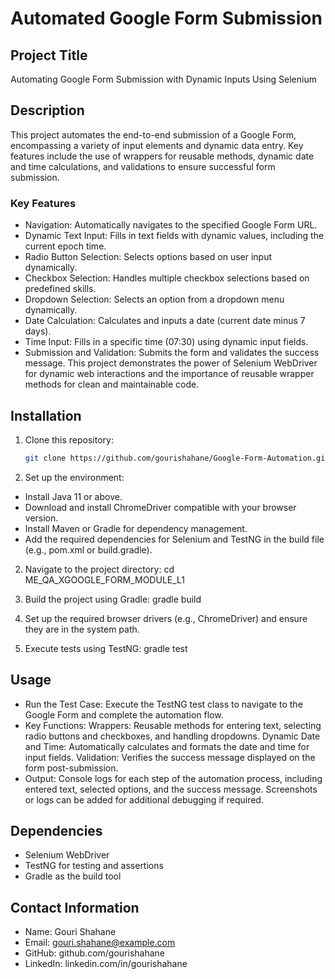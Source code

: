 # Automated Google Form Submission

## Project Title
Automating Google Form Submission with Dynamic Inputs Using Selenium

## Description
This project automates the end-to-end submission of a Google Form, encompassing a variety of input elements and dynamic data entry. 
Key features include the use of wrappers for reusable methods, dynamic date and time calculations, and validations to ensure successful form submission.

### Key Features
- Navigation: Automatically navigates to the specified Google Form URL.
- Dynamic Text Input: Fills in text fields with dynamic values, including the current epoch time.
- Radio Button Selection: Selects options based on user input dynamically.
- Checkbox Selection: Handles multiple checkbox selections based on predefined skills.
- Dropdown Selection: Selects an option from a dropdown menu dynamically.
- Date Calculation: Calculates and inputs a date (current date minus 7 days).
- Time Input: Fills in a specific time (07:30) using dynamic input fields.
- Submission and Validation: Submits the form and validates the success message.
  This project demonstrates the power of Selenium WebDriver for dynamic web interactions and the importance of reusable wrapper methods for clean and maintainable code.

## Installation
1. Clone this repository:
   ```bash
   git clone https://github.com/gourishahane/Google-Form-Automation.git

2. Set up the environment:
- Install Java 11 or above.
- Download and install ChromeDriver compatible with your browser version.
- Install Maven or Gradle for dependency management.
- Add the required dependencies for Selenium and TestNG in the build file (e.g., pom.xml or build.gradle).

2. Navigate to the project directory:
   cd ME_QA_XGOOGLE_FORM_MODULE_L1
   
3. Build the project using Gradle:
   gradle build
   
4. Set up the required browser drivers (e.g., ChromeDriver) and ensure they are in the system path.

5. Execute tests using TestNG:
   gradle test

## Usage
- Run the Test Case: Execute the TestNG test class to navigate to the Google Form and complete the automation flow.
- Key Functions:
Wrappers: Reusable methods for entering text, selecting radio buttons and checkboxes, and handling dropdowns.
Dynamic Date and Time: Automatically calculates and formats the date and time for input fields.
Validation: Verifies the success message displayed on the form post-submission.
- Output:
Console logs for each step of the automation process, including entered text, selected options, and the success message.
Screenshots or logs can be added for additional debugging if required.

## Dependencies
- Selenium WebDriver
- TestNG for testing and assertions
- Gradle as the build tool


## Contact Information
- Name: Gouri Shahane
- Email: gouri.shahane@example.com
- GitHub: github.com/gourishahane
- LinkedIn: linkedin.com/in/gourishahane










